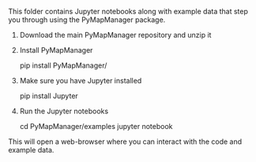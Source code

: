 This folder contains Jupyter notebooks along with example data that step you through using the PyMapManager package.

1. Download the main PyMapManager repository and unzip it
2. Install PyMapManager

    pip install PyMapManager/

3. Make sure you have Jupyter installed

    pip install Jupyter
    
4. Run the Jupyter notebooks

    cd PyMapManager/examples
    jupyter notebook
    
This will open a web-browser where you can interact with the code and example data.
  

